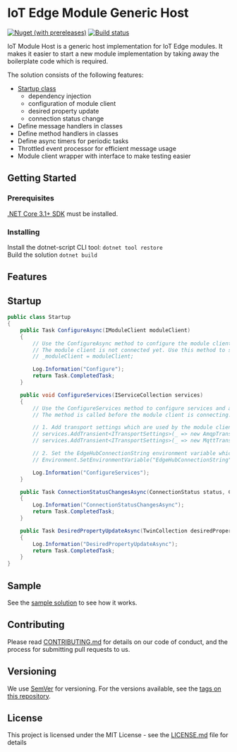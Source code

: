 # IoT Edge Module Generic Host

[![Nuget (with prereleases)](https://img.shields.io/nuget/vpre/Bader.Edge.ModuleHost)](https://www.nuget.org/packages/Bader.Edge.ModuleHost/)
[![Build status](https://dev.azure.com/ait-fb/Public/_apis/build/status/IoT/iot-module-host.NuGet)](https://dev.azure.com/ait-fb/Public/_build/latest?definitionId=52?branchName=master)

IoT Module Host is a generic host implementation for IoT Edge modules. It makes it easier to start a new module implementation by taking away the boilerplate code which is required.

The solution consists of the following features:

* [Startup class](#Startup)
  * dependency injection
  * configuration of module client
  * desired property update
  * connection status change
* Define message handlers in classes
* Define method handlers in classes
* Define async timers for periodic tasks
* Throttled event processor for efficient message usage 
* Module client wrapper with interface to make testing easier


## Getting Started

### Prerequisites
[.NET Core 3.1+ SDK](https://www.microsoft.com/net/download/core) must be installed.

### Installing
Install the dotnet-script CLI tool: ``dotnet tool restore``  
Build the solution ``dotnet build``

## Features

## Startup

```cs
public class Startup
{
    public Task ConfigureAsync(IModuleClient moduleClient)
    {
        // Use the ConfigureAsync method to configure the module client.
        // The module client is not connected yet. Use this method to save the instance of the module client.
        // _moduleClient = moduleClient;

        Log.Information("Configure");
        return Task.CompletedTask;
    }

    public void ConfigureServices(IServiceCollection services)
    {
        // Use the ConfigureServices method to configure services and add new services to the collection.
        // The method is called before the module client is connecting. This can also be used to configure the module client before it connects.

        // 1. Add transport settings which are used by the module client
        // services.AddTransient<ITransportSettings>(_ => new AmqpTransportSettings(TransportType.Amqp_Tcp_Only));
        // services.AddTransient<ITransportSettings>(_ => new MqttTransportSettings(TransportType.Mqtt_Tcp_Only));

        // 2. Set the EdgeHubConnectionString environment variable which is used by the module client.
        // Environment.SetEnvironmentVariable("EdgeHubConnectionString", "HostName=<Host Name>;SharedAccessKeyName=<Key Name>;SharedAccessKey=<SAS Key>")

        Log.Information("ConfigureServices");
    }

    public Task ConnectionStatusChangesAsync(ConnectionStatus status, ConnectionStatusChangeReason reason)
    {
        Log.Information("ConnectionStatusChangesAsync");
        return Task.CompletedTask;
    }

    public Task DesiredPropertyUpdateAsync(TwinCollection desiredProperties)
    {
        Log.Information("DesiredPropertyUpdateAsync");
        return Task.CompletedTask;
    }
}
```

## Sample
See the [sample solution](samples/starter) to see how it works.

## Contributing

Please read [CONTRIBUTING.md](CONTRIBUTING.md) for details on our code of conduct, and the process for submitting pull requests to us.

## Versioning

We use [SemVer](http://semver.org/) for versioning. For the versions available, see the [tags on this repository](https://github.com/FlorianBader/iot-module-host/tags).

## License

This project is licensed under the MIT License - see the [LICENSE.md](LICENSE.md) file for details
